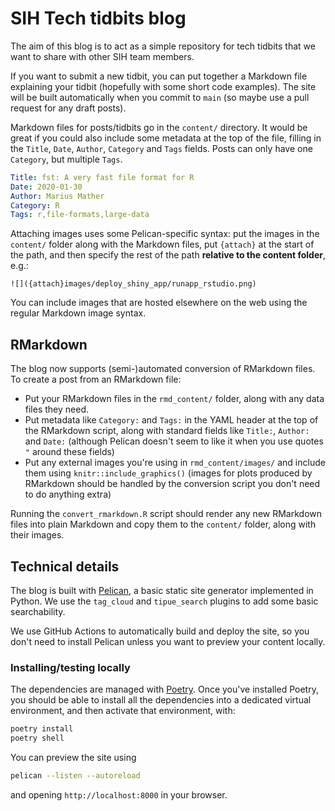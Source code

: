 # SIH Tech tidbits blog

The aim of this blog is to act as a simple repository for tech
tidbits that we want to share with other SIH team members.

If you want to submit a new tidbit, you can put together
a Markdown file explaining your tidbit (hopefully with
some short code examples).  The site will be built automatically
when you commit to `main` (so maybe use a pull request for any draft
posts).

Markdown files for posts/tidbits go in the
`content/` directory. It would be great if you could
also include some metadata at the top of the file, filling
in the `Title`, `Date`, `Author`, `Category` and `Tags` fields. Posts
can only have one `Category`, but multiple `Tags`.

```yaml
Title: fst: A very fast file format for R
Date: 2020-01-30
Author: Marius Mather
Category: R
Tags: r,file-formats,large-data
```

Attaching images uses some Pelican-specific syntax: put the images in the `content/` folder along
with the Markdown files, put `{attach}` at the start of the path, and then specify the
rest of the path **relative to the content folder**, e.g.:

```
![]({attach}images/deploy_shiny_app/runapp_rstudio.png)
```

You can include images that are hosted elsewhere on the web using the regular Markdown image syntax.

## RMarkdown

The blog now supports (semi-)automated conversion of RMarkdown files. To create a post from an
RMarkdown file: 

* Put your RMarkdown files in the `rmd_content/` folder, along with any data files they need. 
* Put metadata like `Category:` and `Tags:` in the YAML header at the top of the RMarkdown script,
  along with standard fields like `Title:`, `Author:` and `Date:` (although Pelican doesn't seem
  to like it when you use quotes `"` around these fields)
* Put any external images you're using in `rmd_content/images/` and include them using `knitr::include_graphics()`
  (images for plots produced by RMarkdown should be handled by the conversion script you don't
  need to do anything extra)

Running the `convert_rmarkdown.R` script should render any new RMarkdown files into
plain Markdown and copy them to the `content/` folder, along with their images.

## Technical details

The blog is built with [Pelican](https://blog.getpelican.com/),
a basic static site generator implemented in Python. We use
the `tag_cloud` and `tipue_search` plugins to add some basic
searchability.

We use GitHub Actions to automatically build and deploy the site,
so you don't need to install Pelican unless you want to preview
your content locally.

### Installing/testing locally

The dependencies are managed with [Poetry](https://python-poetry.org/).
Once you've installed Poetry, you should be able to install
all the dependencies into a dedicated virtual environment, and
then activate that environment, with:

```bash
poetry install
poetry shell
```

You can preview the site using

```bash
pelican --listen --autoreload
```

and opening `http://localhost:8000` in your browser.
